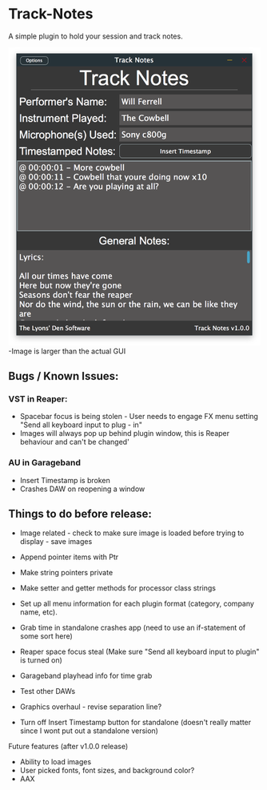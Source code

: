 # Track-Notes
A simple plugin to hold your session and track notes.

![alt tag](https://github.com/JosephTLyons/Track-Notes/blob/master/Images/Track%20Notes%20GUI.png?raw=true)
-Image is larger than the actual GUI

## Bugs / Known Issues:
### VST in Reaper:
* Spacebar focus is being stolen - User needs to engage FX menu setting "Send all keyboard input to plug - in"
* Images will always pop up behind plugin window, this is Reaper behaviour and can't be changed'

### AU in Garageband
* Insert Timestamp is broken
* Crashes DAW on reopening a window

## Things to do before release:
* Image related - check to make sure image is loaded before trying to display - save images

* Append pointer items with Ptr
* Make string pointers private
* Make setter and getter methods for processor class strings

* Set up all menu information for each plugin format (category, company name, etc).
* Grab time in standalone crashes app (need to use an if-statement of some sort here)
* Reaper space focus steal (Make sure "Send all keyboard input to plugin" is turned on)
* Garageband playhead info for time grab
* Test other DAWs
* Graphics overhaul - revise separation line?
* Turn off Insert Timestamp button for standalone (doesn't really matter since I wont put out a standalone version)

Future features (after v1.0.0 release)
* Ability to load images
* User picked fonts, font sizes, and background color?
* AAX
